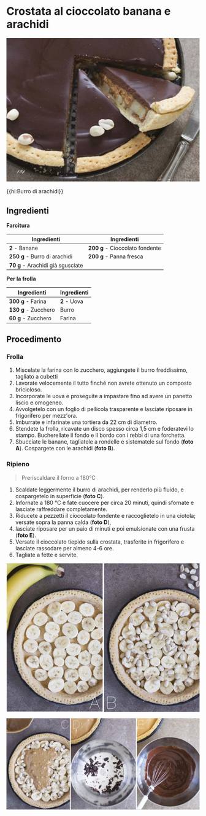 # Crostata al cioccolato banana e arachidi

![](img/Crostata-al-cioccolato-banana-e-arachidi.webp)

{{hi:Burro di arachidi}}

## Ingredienti

**Farcitura**

| Ingredienti                  | Ingredienti             |
| ---------------------------- | ----------------------- |
| **2** - Banane| **200 g** - Cioccolato fondente |
| **250 g** - Burro di arachidi | **200 g** - Panna fresca |
| **70 g** - Arachidi già sgusciate | |

**Per la frolla**

| Ingredienti                  | Ingredienti             |
| ---------------------------- | ----------------------- |
| **300 g** - Farina | **2** - Uova |
| **130 g** - Zucchero | Burro |
| **60 g** - Zucchero | Farina |

## Procedimento

### Frolla

1. Miscelate la farina con lo zucchero, aggiungete il burro freddissimo, tagliato a cubetti
2. Lavorate velocemente il tutto finché non avrete ottenuto un composto bricioloso. 
3. Incorporate le uova e proseguite a impastare fino ad avere un panetto liscio e omogeneo. 
4. Avvolgetelo con un foglio di pellicola trasparente e lasciate riposare in frigorifero per mezz'ora.
5. Imburrate e infarinate una tortiera da 22 cm di diametro. 
6. Stendete la frolla, ricavate un disco spesso circa 1,5 cm e foderatevi lo stampo. Bucherellate il fondo e il bordo con i rebbi di una forchetta. 
7. Sbucciate le banane, tagliatele a rondelle e sistematele sul fondo (**foto A**). Cospargete con le arachidi (**foto B**).

### Ripieno

> Preriscaldare il forno a 180°C

1. Scaldate leggermente il burro di arachidi, per renderlo più fluido, e cospargetelo in superficie (**foto C**). 
2. Infornate a 180 °C e fate cuocere per circa 20 minuti, quindi sfornate e lasciate raffreddare completamente.
3. Riducete a pezzetti il cioccolato fondente e raccoglietelo in una ciotola; versate sopra la panna calda (**foto D**), 
4. lasciate riposare per un paio di minuti e poi emulsionate con una frusta (**foto E**).
5. Versate il cioccolato tiepido sulla crostata, trasferite in frigorifero e lasciate rassodare per almeno 4-6 ore. 
6. Tagliate a fette e servite.



![](img/Crostata-al-cioccolato-banana-e-arachidi-AB.webp)

![](img/Crostata-al-cioccolato-banana-e-arachidi-CE.webp)
